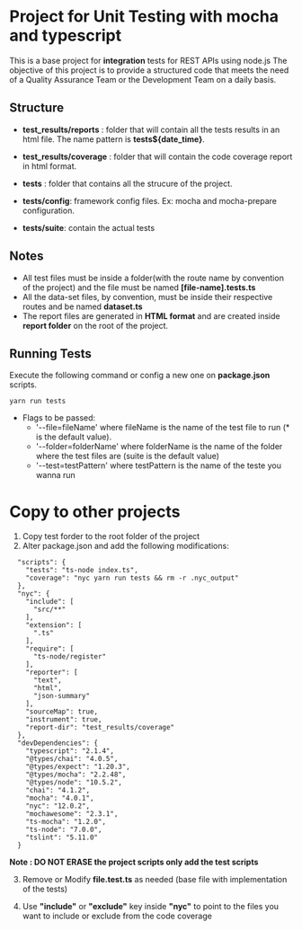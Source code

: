 # Project for Unit Testing with mocha and typescript

This is a base project for **integration** tests for REST APIs using node.js
The objective of this project is to provide a structured code that meets the need of a Quality Assurance Team or the Development Team on a daily basis.

## Structure

* **test_results/reports** : folder that will contain all the tests results in an html file. The name pattern is **tests${date_time}**.

* **test_results/coverage** : folder that will contain the code coverage report in html format.

* **tests** : folder that contains all the strucure of the project.

* **tests/config**: framework config files. Ex: mocha and mocha-prepare configuration.

* **tests/suite**: contain the actual tests

## Notes

* All test files must be inside a folder(with the route name by convention of the project) and the file must be named **[file-name].tests.ts**
* All the data-set files, by convention, must be inside their respective routes and be named **dataset.ts**
* The report files are generated in **HTML format** and are created inside **report folder** on the root of the project.

## Running Tests

Execute the following command or config a new one on **package.json** scripts.

```
yarn run tests
```
- Flags to be passed:
    - '--file=fileName' where fileName is the name of the test file to run (* is the default value).
    - '--folder=folderName' where folderName is the name of the folder where the test files are (suite is the default value)
    - '--test=testPattern' where testPattern is the name of the teste you wanna run

# Copy to other projects

1. Copy test forder to the root folder of the project
2. Alter package.json and add the following modifications:
```
  "scripts": {
    "tests": "ts-node index.ts",
    "coverage": "nyc yarn run tests && rm -r .nyc_output"
  },
  "nyc": {
    "include": [
      "src/**"
    ],
    "extension": [
      ".ts"
    ],
    "require": [
      "ts-node/register"
    ],
    "reporter": [
      "text",
      "html",
      "json-summary"
    ],
    "sourceMap": true,
    "instrument": true,
    "report-dir": "test_results/coverage"
  },
  "devDependencies": {
    "typescript": "2.1.4",
    "@types/chai": "4.0.5",
    "@types/expect": "1.20.3",
    "@types/mocha": "2.2.48",
    "@types/node": "10.5.2",
    "chai": "4.1.2",
    "mocha": "4.0.1",
    "nyc": "12.0.2",
    "mochawesome": "2.3.1",
    "ts-mocha": "1.2.0",
    "ts-node": "7.0.0",
    "tslint": "5.11.0"
  }
```
**Note : DO NOT ERASE the project scripts only add the test scripts**

3. Remove or Modify **file.test.ts** as needed (base file with implementation of the tests)

4. Use **"include"** or **"exclude"** key inside **"nyc"** to point to the files you want to include or exclude from the code coverage 